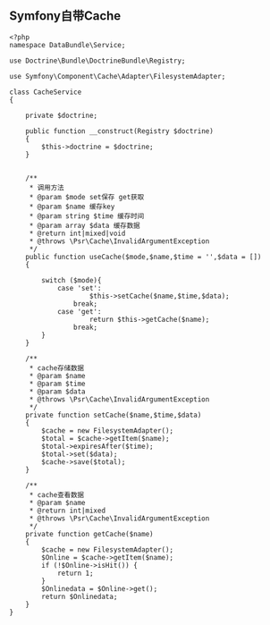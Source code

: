 ## Symfony自带Cache
    <?php
    namespace DataBundle\Service;
    
    use Doctrine\Bundle\DoctrineBundle\Registry;
    
    use Symfony\Component\Cache\Adapter\FilesystemAdapter;
    
    class CacheService
    {
    
        private $doctrine;
    
        public function __construct(Registry $doctrine)
        {
            $this->doctrine = $doctrine;
        }
    
    
        /**
         * 调用方法
         * @param $mode set保存 get获取
         * @param $name 缓存key
         * @param string $time 缓存时间
         * @param array $data 缓存数据
         * @return int|mixed|void
         * @throws \Psr\Cache\InvalidArgumentException
         */
        public function useCache($mode,$name,$time = '',$data = [])
        {
    
            switch ($mode){
                case 'set':
                        $this->setCache($name,$time,$data);
                    break;
                case 'get':
                        return $this->getCache($name);
                    break;
            }
        }
    
        /**
         * cache存储数据
         * @param $name
         * @param $time
         * @param $data
         * @throws \Psr\Cache\InvalidArgumentException
         */
        private function setCache($name,$time,$data)
        {
            $cache = new FilesystemAdapter();
            $total = $cache->getItem($name);
            $total->expiresAfter($time);
            $total->set($data);
            $cache->save($total);
        }
    
        /**
         * cache查看数据
         * @param $name
         * @return int|mixed
         * @throws \Psr\Cache\InvalidArgumentException
         */
        private function getCache($name)
        {
            $cache = new FilesystemAdapter();
            $Online = $cache->getItem($name);
            if (!$Online->isHit()) {
                return 1;
            }
            $Onlinedata = $Online->get();
            return $Onlinedata;
        }
    }